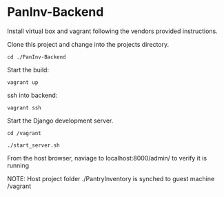 # PanInv-Backend

Install virtual box and vagrant following the vendors provided instructions.

Clone this project and change into the projects directory.

`cd ./PanInv-Backend`

Start the build:

`vagrant up`

ssh into backend:

`vagrant ssh`

Start the Django development server.

`cd /vagrant`

`./start_server.sh`

From the host browser, naviage to localhost:8000/admin/ to verify it is running

NOTE:
Host project folder ./PantryInventory is synched to guest machine /vagrant
